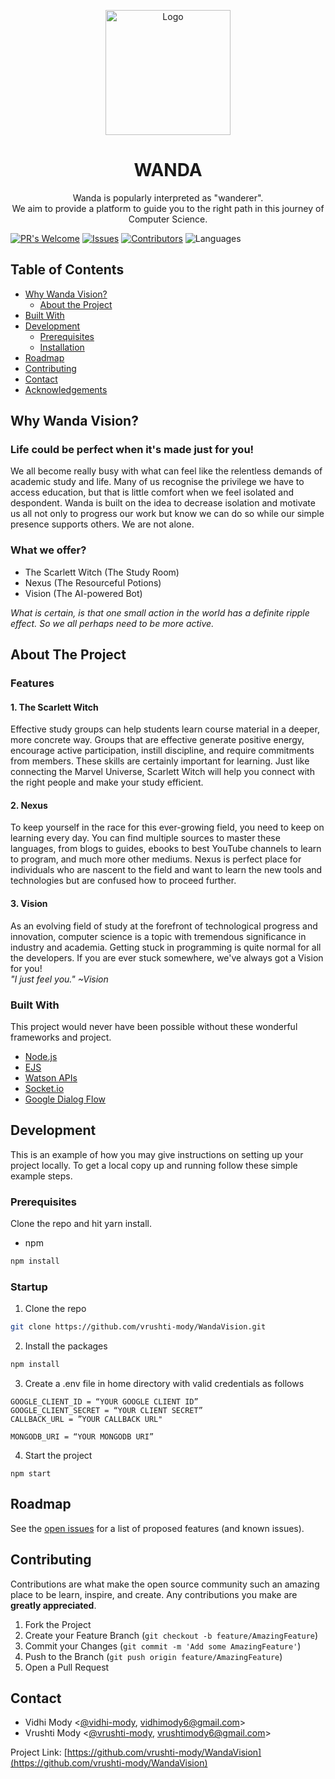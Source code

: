 <p align="center">
    <img src="https://i.pinimg.com/originals/ae/6a/a0/ae6aa0d36f22f94548e2dcf7b7e5cba6.png" width="200" alt="Logo">
  <h1 align="center">WANDA</h1>

  <p align="center">
    Wanda is popularly interpreted as "wanderer". <br>
    We aim to provide a platform to guide you to the right path in this journey of Computer Science. 
  </p>
</p>

[![PR's Welcome](https://img.shields.io/badge/PRs-welcome-brightgreen.svg?style=flat)](https://github.com/vrushti-mody/WandaVision/pulls)
[![Issues](https://img.shields.io/github/issues-raw/vrushti-mody/WandaVision)](https://github.com/vrushti-mody/WandaVision/issues)
[![Contributors](https://img.shields.io/github/contributors/vrushti-mody/WandaVision)]()
![Languages](https://img.shields.io/github/languages/count/vrushti-mody/WandaVision)

<!-- TABLE OF CONTENTS -->

## Table of Contents

- [Why Wanda Vision?](#why-wanda-vision)
  - [About the Project](#about-the-project)
- [Built With](#built-with)
- [Development](#development)
  - [Prerequisites](#prerequisites)
  - [Installation](#installation)
- [Roadmap](#roadmap)
- [Contributing](#contributing)
- [Contact](#contact)
- [Acknowledgements](#acknowledgements)

<!-- ABOUT THE PROJECT -->

## Why Wanda Vision?

### Life could be perfect when it's made just for you!

We all become really busy with what can feel like the relentless demands of academic study and life. Many of us recognise the privilege we have to access education, but that is little comfort when we feel isolated and despondent. Wanda is built on the idea to decrease isolation and motivate us all not only to progress our work but know we can do so while our simple presence supports others. We are not alone.

### What we offer?

- The Scarlett Witch (The Study Room)
- Nexus (The Resourceful Potions)
- Vision (The AI-powered Bot)

_What is certain, is that one small action in the world has a definite ripple effect. So we all perhaps need to be more active._

## About The Project

### Features

#### 1. The Scarlett Witch

Effective study groups can help students learn course material in a deeper, more concrete way. Groups that are effective generate positive energy, encourage active participation, instill discipline, and require commitments from members. These skills are certainly important for learning. Just like connecting the Marvel Universe, Scarlett Witch will help you connect with the right people and make your study efficient.

#### 2. Nexus

To keep yourself in the race for this ever-growing field, you need to keep on learning every day. You can find multiple sources to master these languages, from blogs to guides, ebooks to best YouTube channels to learn to program, and much more other mediums. Nexus is perfect place for individuals who are nascent to the field and want to learn the new tools and technologies but are confused how to proceed further.

#### 3. Vision

As an evolving field of study at the forefront of technological progress and innovation, computer science is a topic with tremendous significance in industry and academia. Getting stuck in programming is quite normal for all the developers. If you are ever stuck somewhere, we've always got a Vision for you! <br>
_"I just feel you." ~Vision_

### Built With

This project would never have been possible without these wonderful frameworks and project.

- [Node.js](https://nodejs.org)
- [EJS](https://ejs.co)
- [Watson APIs](https://github.com/watson-developer-cloud/node-sdk#readme)
- [Socket.io](https://www.npmjs.com/package/socket.io)
- [Google Dialog Flow](https://cloud.google.com/dialogflow/docs)

<!-- GETTING STARTED -->

## Development

This is an example of how you may give instructions on setting up your project locally.
To get a local copy up and running follow these simple example steps.

### Prerequisites

Clone the repo and hit yarn install.

- npm

```sh
npm install
```

### Startup

1. Clone the repo

```sh
git clone https://github.com/vrushti-mody/WandaVision.git
```

2. Install the packages

```sh
npm install
```

3. Create a .env file in home directory with valid credentials as follows

```
GOOGLE_CLIENT_ID = “YOUR GOOGLE CLIENT ID”
GOOGLE_CLIENT_SECRET = “YOUR CLIENT SECRET”
CALLBACK_URL = ”YOUR CALLBACK URL"

MONGODB_URI = “YOUR MONGODB URI”
```

4. Start the project

```JS
npm start
```

<!-- ROADMAP -->

## Roadmap

See the [open issues](https://github.com/vrushti-mody/WandaVision/issues) for a list of proposed features (and known issues).

<!-- CONTRIBUTING -->

## Contributing

Contributions are what make the open source community such an amazing place to be learn, inspire, and create. Any contributions you make are **greatly appreciated**.

1. Fork the Project
2. Create your Feature Branch (`git checkout -b feature/AmazingFeature`)
3. Commit your Changes (`git commit -m 'Add some AmazingFeature'`)
4. Push to the Branch (`git push origin feature/AmazingFeature`)
5. Open a Pull Request

<!-- CONTACT -->

## Contact

- Vidhi Mody <[@vidhi-mody](https://github.com/vidhi-mody), vidhimody6@gmail.com>
- Vrushti Mody <[@vrushti-mody](https://github.com/vrushti-mody), vrushtimody6@gmail.com>

Project Link: [https://github.com/vrushti-mody/WandaVision](https://github.com/vrushti-mody/WandaVision)
